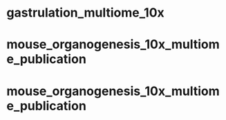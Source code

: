 # gastrulation_multiome_10x
# mouse_organogenesis_10x_multiome_publication
# mouse_organogenesis_10x_multiome_publication
